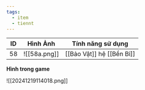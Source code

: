 ```yaml
---
tags:
  - item
  - tiennt
---
```


| ID  | Hình Ảnh     | Tính năng sử dụng         |
| --- | ------------ | ------------------------- |
| 58  | ![[58a.png]] | [[Bảo Vật]] hệ [[Bền Bỉ]] |

**Hình trong game**

![[20241219114018.png]]